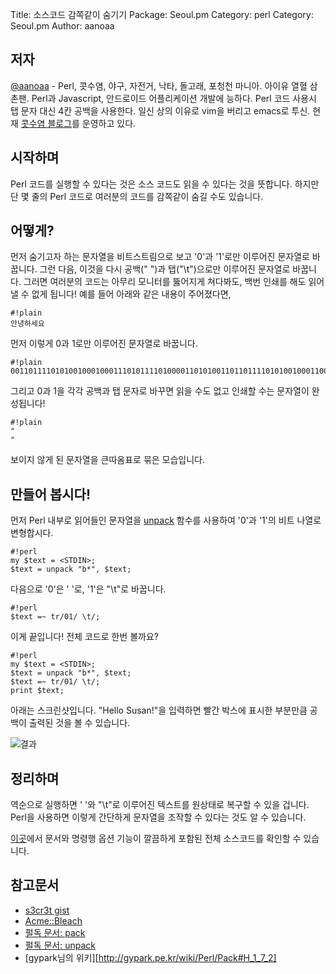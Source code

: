 Title:    소스코드 감쪽같이 숨기기
Package:  Seoul.pm
Category: perl
Category: Seoul.pm
Author:   aanoaa


저자
-----

[@aanoaa][twitter-aanoaa] - Perl, 콧수염, 야구, 자전거, 낙타, 돌고래, 포청천 마니아.
아이유 열혈 삼촌팬. Perl과 Javascript, 안드로이드 어플리케이션 개발에 능하다.
Perl 코드 사용시 탭 문자 대신 4칸 공백을 사용한다.
일신 상의 이유로 vim을 버리고 emacs로 투신.
현재 [콧수염 블로그][aanoaa-blog]를 운영하고 있다.



시작하며
-------

Perl 코드를 실행할 수 있다는 것은 소스 코드도 읽을 수 있다는 것을 뜻합니다.
하지만 단 몇 줄의 Perl 코드로 여러분의 코드를 감쪽같이 숨길 수도 있습니다.



어떻게?
--------

먼저 숨기고자 하는 문자열을 비트스트림으로 보고 '0'과 '1'로만 이루어진 문자열로 바꿉니다.
그런 다음, 이것을 다시 공백(" ")과 탭("\t")으로만 이루어진 문자열로 바꿉니다.
그러면 여러분의 코드는 아무리 모니터를 뚫어지게 쳐다봐도, 백번 인쇄를 해도 읽어낼 수 없게 됩니다!
예를 들어 아래와 같은 내용이 주어졌다면,

    #!plain
    안녕하세요

먼저 이렇게 0과 1로만 이루어진 문자열로 바꿉니다.

    #!plain
    00110111101010010001000111010111101000011010100110110111101010010001100100110111001000010001110100110111010110010010100101010000

그리고 0과 1을 각각 공백과 탭 문자로 바꾸면 읽을 수도 없고 인쇄할 수는 문자열이 완성됩니다!

    #!plain
    "  		 				 	 	  	   	   			 	 				 	    		 	 	  		 		 				 	 	  	   		  	  		 			  	    	   			 	  		 			 	 		  	  	 	  	 	 	    "

보이지 않게 된 문자열을 큰따옴표로 묶은 모습입니다.



만들어 봅시다!
--------------

먼저 Perl 내부로 읽어들인 문자열을 
[unpack][unpack] 함수를 사용하여 '0'과 '1'의 비트 나열로 변형합시다.

    #!perl
    my $text = <STDIN>;
    $text = unpack "b*", $text;

다음으로 '0'은 ' '로, '1'은 "\t"로 바꿉니다.

    #!perl
    $text =~ tr/01/ \t/;

이게 끝입니다!
전체 코드로 한번 볼까요?

    #!perl
    my $text = <STDIN>;
    $text = unpack "b*", $text;
    $text =~ tr/01/ \t/;
    print $text;

아래는 스크린샷입니다. "Hello Susan!"을 입력하면 빨간 박스에
표시한 부분만큼 공백이 출력된 것을 볼 수 있습니다.

![결과][img-01]



정리하며
--------

역순으로 실행하면 ' '와 "\t"로 이루어진 텍스트를 원상태로 복구할 수
있을 겁니다. Perl을 사용하면 이렇게 간단하게 문자열을 조작할 수 있다는 것도 알 수 있습니다.

[이곳][gist]에서 문서와 명령행 옵션 기능이 깔끔하게 포함된 전체 소스코드를 확인할 수 있습니다.



참고문서
---------

- [s3cr3t gist][gist]
- [Acme::Bleach][Acme::Bleach]
- [펄독 문서: pack][pack]
- [펄독 문서: unpack][unpack]
- [gypark님의 위키][http://gypark.pe.kr/wiki/Perl/Pack#H_1_7_2]


[img-01]:           http://advent.perl.kr/2011/2011-12-03-1.png
[Acme::Bleach]:     http://search.cpan.org/~dconway/Acme-Bleach-1.13/lib/Acme/Bleach.pm
[pack]:             http://perldoc.perl.org/functions/pack.html
[unpack]:           http://perldoc.perl.org/functions/unpack.html
[gypark-pack-b]:    http://gypark.pe.kr/wiki/Perl/Pack#H_1_7_2
[gist]:             https://gist.github.com/1408846
[twitter-aanoaa]:   http://twitter.com/#!/aanoaa
[aanoaa-blog]:      http://aanoaa.github.com/
